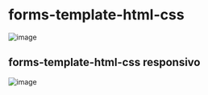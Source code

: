 # forms-template-html-css
![image](https://github.com/YtaloSauham/forms-template-html-css/assets/85992772/8af727d2-277d-4640-aef3-534327e9e83b)

## forms-template-html-css responsivo
![image](https://github.com/YtaloSauham/forms-template-html-css/assets/85992772/c4bd06e5-3011-44bd-b4f5-455a2289e723)



